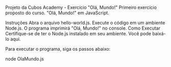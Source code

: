 Projeto da Cubos Academy - Exercício "Olá, Mundo!"
Primeiro exercício proposto do curso. "Olá, Mundo!" em JavaScript.

Instruções
Abra o arquivo hello-world.js.
Execute o código em um ambiente Node.js.
O programa imprimirá "Olá, Mundo!" no console.
Como Executar
Certifique-se de ter o Node.js instalado em seu ambiente. Você pode baixá-lo aqui.

Para executar o programa, siga os passos abaixo:

node OlaMundo.js
